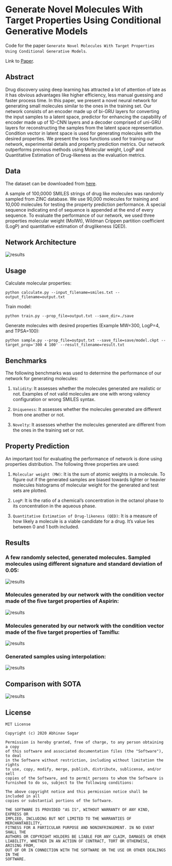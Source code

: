 # Generate Novel Molecules With Target Properties Using Conditional Generative Models
Code for the paper `Generate Novel Molecules With Target Properties Using Conditional Generative Models`.

Link to [Paper](https://abhinavsagar.github.io/files/gnmtp.pdf).

## Abstract

Drug discovery using deep learning has attracted a lot of attention of late as it
has obvious advantages like higher efficiency, less manual guessing and faster
process time. In this paper, we present a novel neural network for generating
small molecules similar to the ones in the training set. Our network consists of
an encoder made up of bi-GRU layers for converting the input samples to a latent
space, predictor for enhancing the capability of encoder made up of 1D-CNN
layers and a decoder comprised of uni-GRU layers for reconstructing the samples
from the latent space representation. Condition vector in latent space is used for
generating molecules with the desired properties. We present the loss functions
used for training our network, experimental details and property prediction metrics.
Our network outperforms previous methods using Molecular weight, LogP and
Quantitative Estimation of Drug-likeness as the evaluation metrics.

## Data

The dataset can be downloaded from [here](http://zinc.docking.org/).

A sample of 100,0000 SMILES strings of drug like molecules was randomly sampled from ZINC
database. We use 90,000 molecules for training and 10,000 molecules for testing the property
prediction performance. A special sequence indicating end of sequence is appended at the end of
every sequence. To evaluate the performance of our network, we used three properties molecular
weight (MolWt), Wildman Crippen partition coefficient (LogP) and quantitative estimation of druglikeness (QED).

## Network Architecture

![results](images/d5.png)

## Usage

Calculate molecular properties:

`python calculate.py --input_filename=smiles.txt --output_filename=output.txt`

Train model:

`python train.py --prop_file=output.txt --save_dir=./save`

Generate molecules with desired properties (Example MW=300, LogP=4, and TPSA=100):

`python sample.py --prop_file=output.txt --save_file=save/model.ckpt --target_prop='300 4 100' --result_filename=result.txt`

## Benchmarks

The following benchmarks was used to determine the performance of our network for generating
molecules:

1. `Validity`: It assesses whether the molecules generated are realistic or not. Examples of not valid
molecules are one with wrong valency configuration or wrong SMILES syntax.

2. `Uniqueness`: It assesses whether the molecules generated are different from one another or not.

3. `Novelty`: It assesses whether the molecules generated are different from the ones in the training
set or not.

## Property Prediction

An important tool for evaluating the performance of network is done using properties distribution.
The following three properties are used:

1. `Molecular weight (MW)`: It is the sum of atomic weights in a molecule. To figure out if the
generated samples are biased towards lighter or heavier molecules histograms of molecular weight
for the generated and test sets are plotted.

2. `LogP`: It is the ratio of a chemical’s concentration in the octanol phase to its concentration in the
aqueous phase.

3. `Quantitative Estimation of Drug-likeness (QED)`: It is a measure of how likely a molecule is a
viable candidate for a drug. It’s value lies between 0 and 1 both included.

## Results

### A few randomly selected, generated molecules. Sampled molecules using different signature and standard deviation of 0.05:

![results](images/d1.png)

### Molecules generated by our network with the condition vector made of the five target properties of Aspirin:

![results](images/d2.png)

### Molecules generated by our network with the condition vector made of the five target properties of Tamiflu:

![results](images/d3.png)

### Generated samples using interpolation:

![results](images/d6.png)

## Comparison with SOTA

![results](images/d7.png)

## License

```
MIT License

Copyright (c) 2020 Abhinav Sagar

Permission is hereby granted, free of charge, to any person obtaining a copy
of this software and associated documentation files (the "Software"), to deal
in the Software without restriction, including without limitation the rights
to use, copy, modify, merge, publish, distribute, sublicense, and/or sell
copies of the Software, and to permit persons to whom the Software is
furnished to do so, subject to the following conditions:

The above copyright notice and this permission notice shall be included in all
copies or substantial portions of the Software.

THE SOFTWARE IS PROVIDED "AS IS", WITHOUT WARRANTY OF ANY KIND, EXPRESS OR
IMPLIED, INCLUDING BUT NOT LIMITED TO THE WARRANTIES OF MERCHANTABILITY,
FITNESS FOR A PARTICULAR PURPOSE AND NONINFRINGEMENT. IN NO EVENT SHALL THE
AUTHORS OR COPYRIGHT HOLDERS BE LIABLE FOR ANY CLAIM, DAMAGES OR OTHER
LIABILITY, WHETHER IN AN ACTION OF CONTRACT, TORT OR OTHERWISE, ARISING FROM,
OUT OF OR IN CONNECTION WITH THE SOFTWARE OR THE USE OR OTHER DEALINGS IN THE
SOFTWARE.
```

